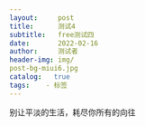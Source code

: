 ```yaml
---
layout:     post
title:      测试4
subtitle:   free测试四
date:       2022-02-16
author:     测试者
header-img: img/
post-bg-miui6.jpg
catalog:   true
tags:    - 标签
---
```


别让平淡的生活，耗尽你所有的向往
